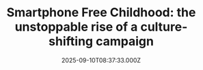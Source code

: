 ---
title: "Smartphone Free Childhood: the unstoppable rise of a culture-shifting campaign"
date: 2025-09-10T08:37:33.000Z
category: Human Kindness
externalLink: "https://www.positive.news/lifestyle/smartphone-free-childhood-suddenly-we-were-in-the-eye-of-the-storm/"
image: ""
excerpt: "With smartphones a near-constant presence in children’s lives, one grassroots movement is pushing back – with remarkable force The post Smartphone Free Childhood: the unstoppable rise of a culture-shifting campaign appeared first on Positive News.…"
---